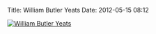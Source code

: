 Title: William Butler Yeats
Date: 2012-05-15 08:12

<a href="http://en.wikipedia.org/wiki/W._B._Yeats"><img src="http://assets.josephholsten.com.s3.amazonaws.com/images/William_Butler_Yeats.jpg" alt="William Butler Yeats" /></a>